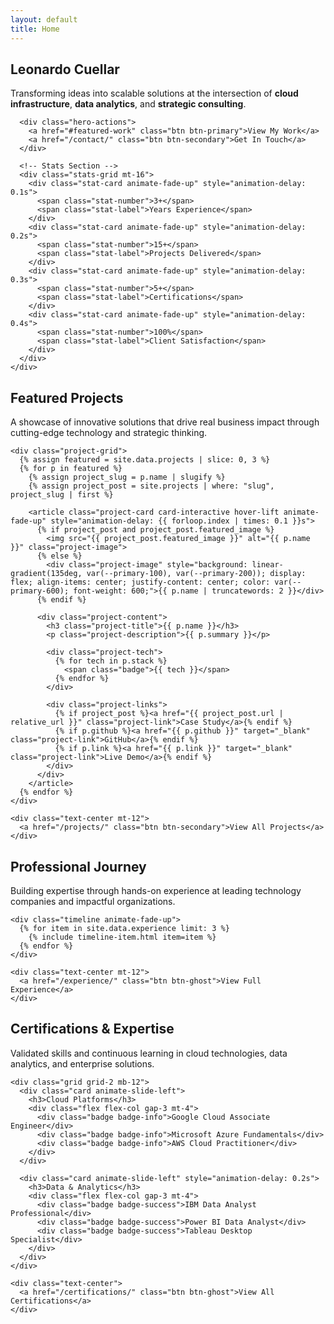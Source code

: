 ```yaml
---
layout: default
title: Home
---
```


<!-- Hero Section -->
<section class="hero">
  <div class="container">
    <div class="hero-content animate-fade-up">
      <h1 class="hero-title">Leonardo Cuellar</h1>
      <p class="hero-subtitle">Transforming ideas into scalable solutions at the intersection of <strong>cloud infrastructure</strong>, <strong>data analytics</strong>, and <strong>strategic consulting</strong>.</p>
      
      <div class="hero-actions">
        <a href="#featured-work" class="btn btn-primary">View My Work</a>
        <a href="/contact/" class="btn btn-secondary">Get In Touch</a>
      </div>
      
      <!-- Stats Section -->
      <div class="stats-grid mt-16">
        <div class="stat-card animate-fade-up" style="animation-delay: 0.1s">
          <span class="stat-number">3+</span>
          <span class="stat-label">Years Experience</span>
        </div>
        <div class="stat-card animate-fade-up" style="animation-delay: 0.2s">
          <span class="stat-number">15+</span>
          <span class="stat-label">Projects Delivered</span>
        </div>
        <div class="stat-card animate-fade-up" style="animation-delay: 0.3s">
          <span class="stat-number">5+</span>
          <span class="stat-label">Certifications</span>
        </div>
        <div class="stat-card animate-fade-up" style="animation-delay: 0.4s">
          <span class="stat-number">100%</span>
          <span class="stat-label">Client Satisfaction</span>
        </div>
      </div>
    </div>
  </div>
</section>

<div class="container">
  <div class="divider-section"></div>
  
  <!-- Featured Work Section -->
  <section id="featured-work" class="mb-20">
    <div class="section-header">
      <h2 class="section-title">Featured Projects</h2>
      <p class="section-subtitle">A showcase of innovative solutions that drive real business impact through cutting-edge technology and strategic thinking.</p>
    </div>
    
    <div class="project-grid">
      {% assign featured = site.data.projects | slice: 0, 3 %}
      {% for p in featured %}
        {% assign project_slug = p.name | slugify %}
        {% assign project_post = site.projects | where: "slug", project_slug | first %}
        
        <article class="project-card card-interactive hover-lift animate-fade-up" style="animation-delay: {{ forloop.index | times: 0.1 }}s">
          {% if project_post and project_post.featured_image %}
            <img src="{{ project_post.featured_image }}" alt="{{ p.name }}" class="project-image">
          {% else %}
            <div class="project-image" style="background: linear-gradient(135deg, var(--primary-100), var(--primary-200)); display: flex; align-items: center; justify-content: center; color: var(--primary-600); font-weight: 600;">{{ p.name | truncatewords: 2 }}</div>
          {% endif %}
          
          <div class="project-content">
            <h3 class="project-title">{{ p.name }}</h3>
            <p class="project-description">{{ p.summary }}</p>
            
            <div class="project-tech">
              {% for tech in p.stack %}
                <span class="badge">{{ tech }}</span>
              {% endfor %}
            </div>
            
            <div class="project-links">
              {% if project_post %}<a href="{{ project_post.url | relative_url }}" class="project-link">Case Study</a>{% endif %}
              {% if p.github %}<a href="{{ p.github }}" target="_blank" class="project-link">GitHub</a>{% endif %}
              {% if p.link %}<a href="{{ p.link }}" target="_blank" class="project-link">Live Demo</a>{% endif %}
            </div>
          </div>
        </article>
      {% endfor %}
    </div>
    
    <div class="text-center mt-12">
      <a href="/projects/" class="btn btn-secondary">View All Projects</a>
    </div>
  </section>
  
  <div class="divider-section"></div>
  
  <!-- Experience Highlights -->
  <section class="mb-20">
    <div class="section-header">
      <h2 class="section-title">Professional Journey</h2>
      <p class="section-subtitle">Building expertise through hands-on experience at leading technology companies and impactful organizations.</p>
    </div>
    
    <div class="timeline animate-fade-up">
      {% for item in site.data.experience limit: 3 %}
        {% include timeline-item.html item=item %}
      {% endfor %}
    </div>
    
    <div class="text-center mt-12">
      <a href="/experience/" class="btn btn-ghost">View Full Experience</a>
    </div>
  </section>
  
  <div class="divider-section"></div>
  
  <!-- Certifications & Skills -->
  <section class="mb-20">
    <div class="section-header">
      <h2 class="section-title">Certifications & Expertise</h2>
      <p class="section-subtitle">Validated skills and continuous learning in cloud technologies, data analytics, and enterprise solutions.</p>
    </div>
    
    <div class="grid grid-2 mb-12">
      <div class="card animate-slide-left">
        <h3>Cloud Platforms</h3>
        <div class="flex flex-col gap-3 mt-4">
          <div class="badge badge-info">Google Cloud Associate Engineer</div>
          <div class="badge badge-info">Microsoft Azure Fundamentals</div>
          <div class="badge badge-info">AWS Cloud Practitioner</div>
        </div>
      </div>
      
      <div class="card animate-slide-left" style="animation-delay: 0.2s">
        <h3>Data & Analytics</h3>
        <div class="flex flex-col gap-3 mt-4">
          <div class="badge badge-success">IBM Data Analyst Professional</div>
          <div class="badge badge-success">Power BI Data Analyst</div>
          <div class="badge badge-success">Tableau Desktop Specialist</div>
        </div>
      </div>
    </div>
    
    <div class="text-center">
      <a href="/certifications/" class="btn btn-ghost">View All Certifications</a>
    </div>
  </section>
</div>
